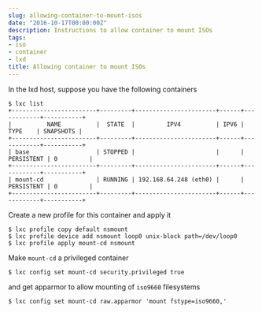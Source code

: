 ```yaml
---
slug: allowing-container-to-mount-isos
date: "2016-10-17T00:00:00Z"
description: Instructions to allow container to mount ISOs
tags:
- iso
- container
- lxd
title: Allowing container to mount ISOs
---
```

In the lxd host, suppose you have the following containers

```
$ lxc list
+------------------------+---------+-----------------------+------+------------+-----------+
|          NAME          |  STATE  |         IPV4          | IPV6 |    TYPE    | SNAPSHOTS |
+------------------------+---------+-----------------------+------+------------+-----------+
| base                   | STOPPED |                       |      | PERSISTENT | 0         |
+------------------------+---------+-----------------------+------+------------+-----------+
| mount-cd               | RUNNING | 192.168.64.248 (eth0) |      | PERSISTENT | 0         |
+------------------------+---------+-----------------------+------+------------+-----------+
```

Create a new profile for this container and apply it

```
$ lxc profile copy default nsmount
$ lxc profile device add nsmount loop0 unix-block path=/dev/loop0
$ lxc profile apply mount-cd nsmount
```

Make `mount-cd` a privileged container

```
$ lxc config set mount-cd security.privileged true
```

and get apparmor to allow mounting of `iso9660` filesystems

```
$ lxc config set mount-cd raw.apparmor 'mount fstype=iso9660,'
```
